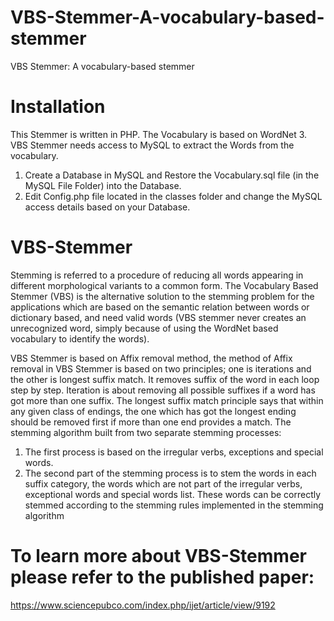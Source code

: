 # VBS-Stemmer-A-vocabulary-based-stemmer
VBS Stemmer: A vocabulary-based stemmer


# Installation
This Stemmer is written in PHP. The Vocabulary is based on WordNet 3. VBS Stemmer needs access to MySQL to extract the Words from the vocabulary.

1) Create a Database in MySQL and Restore the Vocabulary.sql file (in the MySQL File Folder) into the Database.
2) Edit Config.php file located in the classes folder and change the MySQL access details based on your Database.


# VBS-Stemmer
Stemming is referred to a procedure of reducing all words appearing in different morphological variants to a common form. The Vocabulary Based Stemmer (VBS) is the alternative solution to the stemming problem for the applications which are based on the semantic relation between words or dictionary based, and need valid words (VBS stemmer never creates an unrecognized word, simply because of using the WordNet based vocabulary to identify the words).

VBS Stemmer is based on Affix removal method, the method of Affix removal in VBS Stemmer is based on two principles; one is iterations and the other is longest suffix match. It removes suffix of the word in each loop step by step. Iteration is about removing all possible suffixes if a word has got more than one suffix. The longest suffix match principle says that within any given class of endings, the one which has got the longest ending should be removed first if more than one end provides a match.
The stemming algorithm built from two separate stemming processes:

1)	The first process is based on the irregular verbs, exceptions and special words.
2)	The second part of the stemming process is to stem the words in each suffix category, the words which are not part of the irregular verbs, exceptional words and special words list. These words can be correctly stemmed according to the stemming rules implemented in the stemming algorithm
 
# To learn more about VBS-Stemmer please refer to the published paper:

https://www.sciencepubco.com/index.php/ijet/article/view/9192

